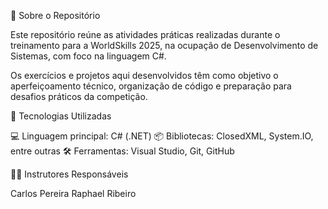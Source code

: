 📁 Sobre o Repositório

Este repositório reúne as atividades práticas realizadas durante o treinamento para a WorldSkills 2025, na ocupação de Desenvolvimento de Sistemas, com foco na linguagem C#.

Os exercícios e projetos aqui desenvolvidos têm como objetivo o aperfeiçoamento técnico, organização de código e preparação para desafios práticos da competição.

🧰 Tecnologias Utilizadas

💻 Linguagem principal: C# (.NET)
📦 Bibliotecas: ClosedXML, System.IO, entre outras
🛠️ Ferramentas: Visual Studio, Git, GitHub

👨‍🏫 Instrutores Responsáveis

Carlos Pereira
Raphael Ribeiro
